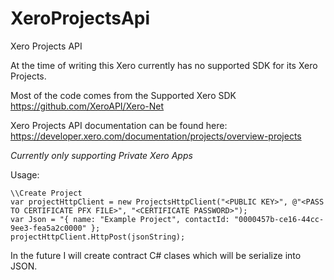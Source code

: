 # XeroProjectsApi
Xero Projects API

At the time of writing this Xero currently has no supported SDK for its Xero Projects.

Most of the code comes from the Supported Xero SDK https://github.com/XeroAPI/Xero-Net

Xero Projects API documentation can be found here: https://developer.xero.com/documentation/projects/overview-projects

*Currently only supporting Private Xero Apps*

Usage: 
```
\\Create Project
var projectHttpClient = new ProjectsHttpClient("<PUBLIC KEY>", @"<PASS TO CERTIFICATE PFX FILE>", "<CERTIFICATE PASSWORD>");
var Json = "{ name: "Example Project", contactId: "0000457b-ce16-44cc-9ee3-fea5a2c0000" };
projectHttpClient.HttpPost(jsonString);
```

In the future I will create contract C# clases which will be serialize into JSON.

